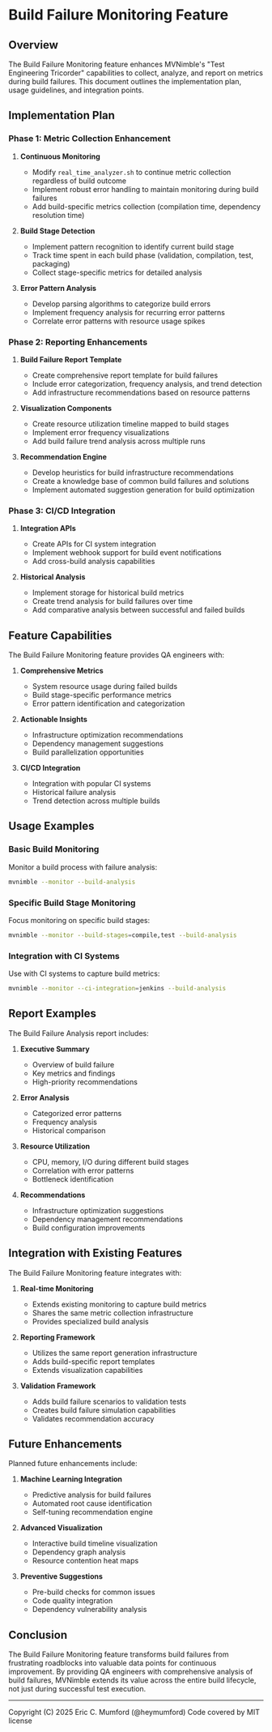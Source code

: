 # Build Failure Monitoring Feature

## Overview

The Build Failure Monitoring feature enhances MVNimble's "Test Engineering Tricorder" capabilities to collect, analyze, and report on metrics during build failures. This document outlines the implementation plan, usage guidelines, and integration points.

## Implementation Plan

### Phase 1: Metric Collection Enhancement

1. **Continuous Monitoring**
   - Modify `real_time_analyzer.sh` to continue metric collection regardless of build outcome
   - Implement robust error handling to maintain monitoring during build failures
   - Add build-specific metrics collection (compilation time, dependency resolution time)

2. **Build Stage Detection**
   - Implement pattern recognition to identify current build stage
   - Track time spent in each build phase (validation, compilation, test, packaging)
   - Collect stage-specific metrics for detailed analysis

3. **Error Pattern Analysis**
   - Develop parsing algorithms to categorize build errors
   - Implement frequency analysis for recurring error patterns
   - Correlate error patterns with resource usage spikes

### Phase 2: Reporting Enhancements

1. **Build Failure Report Template**
   - Create comprehensive report template for build failures
   - Include error categorization, frequency analysis, and trend detection
   - Add infrastructure recommendations based on resource patterns

2. **Visualization Components**
   - Create resource utilization timeline mapped to build stages
   - Implement error frequency visualizations
   - Add build failure trend analysis across multiple runs

3. **Recommendation Engine**
   - Develop heuristics for build infrastructure recommendations
   - Create a knowledge base of common build failures and solutions
   - Implement automated suggestion generation for build optimization

### Phase 3: CI/CD Integration

1. **Integration APIs**
   - Create APIs for CI system integration
   - Implement webhook support for build event notifications
   - Add cross-build analysis capabilities

2. **Historical Analysis**
   - Implement storage for historical build metrics
   - Create trend analysis for build failures over time
   - Add comparative analysis between successful and failed builds

## Feature Capabilities

The Build Failure Monitoring feature provides QA engineers with:

1. **Comprehensive Metrics**
   - System resource usage during failed builds
   - Build stage-specific performance metrics
   - Error pattern identification and categorization

2. **Actionable Insights**
   - Infrastructure optimization recommendations
   - Dependency management suggestions
   - Build parallelization opportunities

3. **CI/CD Integration**
   - Integration with popular CI systems
   - Historical failure analysis
   - Trend detection across multiple builds

## Usage Examples

### Basic Build Monitoring

Monitor a build process with failure analysis:

```bash
mvnimble --monitor --build-analysis
```

### Specific Build Stage Monitoring

Focus monitoring on specific build stages:

```bash
mvnimble --monitor --build-stages=compile,test --build-analysis
```

### Integration with CI Systems

Use with CI systems to capture build metrics:

```bash
mvnimble --monitor --ci-integration=jenkins --build-analysis
```

## Report Examples

The Build Failure Analysis report includes:

1. **Executive Summary**
   - Overview of build failure
   - Key metrics and findings
   - High-priority recommendations

2. **Error Analysis**
   - Categorized error patterns
   - Frequency analysis
   - Historical comparison

3. **Resource Utilization**
   - CPU, memory, I/O during different build stages
   - Correlation with error patterns
   - Bottleneck identification

4. **Recommendations**
   - Infrastructure optimization suggestions
   - Dependency management recommendations
   - Build configuration improvements

## Integration with Existing Features

The Build Failure Monitoring feature integrates with:

1. **Real-time Monitoring**
   - Extends existing monitoring to capture build metrics
   - Shares the same metric collection infrastructure
   - Provides specialized build analysis

2. **Reporting Framework**
   - Utilizes the same report generation infrastructure
   - Adds build-specific report templates
   - Extends visualization capabilities

3. **Validation Framework**
   - Adds build failure scenarios to validation tests
   - Creates build failure simulation capabilities
   - Validates recommendation accuracy

## Future Enhancements

Planned future enhancements include:

1. **Machine Learning Integration**
   - Predictive analysis for build failures
   - Automated root cause identification
   - Self-tuning recommendation engine

2. **Advanced Visualization**
   - Interactive build timeline visualization
   - Dependency graph analysis
   - Resource contention heat maps

3. **Preventive Suggestions**
   - Pre-build checks for common issues
   - Code quality integration
   - Dependency vulnerability analysis

## Conclusion

The Build Failure Monitoring feature transforms build failures from frustrating roadblocks into valuable data points for continuous improvement. By providing QA engineers with comprehensive analysis of build failures, MVNimble extends its value across the entire build lifecycle, not just during successful test execution.

---
Copyright (C) 2025 Eric C. Mumford (@heymumford) Code covered by MIT license
